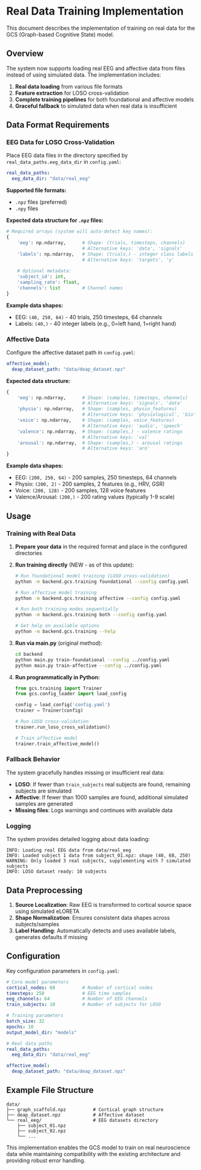 # Real Data Training Implementation

This document describes the implementation of training on real data for the GCS (Graph-based Cognitive State) model.

## Overview

The system now supports loading real EEG and affective data from files instead of using simulated data. The implementation includes:

1. **Real data loading** from various file formats
2. **Feature extraction** for LOSO cross-validation
3. **Complete training pipelines** for both foundational and affective models
4. **Graceful fallback** to simulated data when real data is insufficient

## Data Format Requirements

### EEG Data for LOSO Cross-Validation

Place EEG data files in the directory specified by `real_data_paths.eeg_data_dir` in `config.yaml`:

```yaml
real_data_paths:
  eeg_data_dir: "data/real_eeg"
```

**Supported file formats:**
- `.npz` files (preferred)
- `.npy` files

**Expected data structure for `.npz` files:**
```python
# Required arrays (system will auto-detect key names):
{
    'eeg': np.ndarray,      # Shape: (trials, timesteps, channels) 
                            # Alternative keys: 'data', 'signals'
    'labels': np.ndarray,   # Shape: (trials,) - integer class labels
                            # Alternative keys: 'targets', 'y'
    
    # Optional metadata:
    'subject_id': int,
    'sampling_rate': float,
    'channels': list        # Channel names
}
```

**Example data shapes:**
- EEG: `(40, 250, 64)` - 40 trials, 250 timesteps, 64 channels
- Labels: `(40,)` - 40 integer labels (e.g., 0=left hand, 1=right hand)

### Affective Data

Configure the affective dataset path in `config.yaml`:

```yaml
affective_model:
  deap_dataset_path: "data/deap_dataset.npz"
```

**Expected data structure:**
```python
{
    'eeg': np.ndarray,      # Shape: (samples, timesteps, channels)
                            # Alternative keys: 'signals', 'data'
    'physio': np.ndarray,   # Shape: (samples, physio_features) 
                            # Alternative keys: 'physiological', 'bio'
    'voice': np.ndarray,    # Shape: (samples, voice_features)
                            # Alternative keys: 'audio', 'speech'
    'valence': np.ndarray,  # Shape: (samples,) - valence ratings
                            # Alternative keys: 'val'
    'arousal': np.ndarray,  # Shape: (samples,) - arousal ratings
                            # Alternative keys: 'aro'
}
```

**Example data shapes:**
- EEG: `(200, 250, 64)` - 200 samples, 250 timesteps, 64 channels
- Physio: `(200, 2)` - 200 samples, 2 features (e.g., HRV, GSR)
- Voice: `(200, 128)` - 200 samples, 128 voice features
- Valence/Arousal: `(200,)` - 200 rating values (typically 1-9 scale)

## Usage

### Training with Real Data

1. **Prepare your data** in the required format and place in the configured directories

2. **Run training directly** (NEW - as of this update):
   ```bash
   # Run foundational model training (LOSO cross-validation)
   python -m backend.gcs.training foundational --config config.yaml
   
   # Run affective model training
   python -m backend.gcs.training affective --config config.yaml
   
   # Run both training modes sequentially
   python -m backend.gcs.training both --config config.yaml
   
   # Get help on available options
   python -m backend.gcs.training --help
   ```

3. **Run via main.py** (original method):
   ```bash
   cd backend
   python main.py train-foundational --config ../config.yaml
   python main.py train-affective --config ../config.yaml
   ```

4. **Run programmatically in Python:**
   ```python
   from gcs.training import Trainer
   from gcs.config_loader import load_config
   
   config = load_config('config.yaml')
   trainer = Trainer(config)
   
   # Run LOSO cross-validation
   trainer.run_loso_cross_validation()
   
   # Train affective model
   trainer.train_affective_model()
   ```

### Fallback Behavior

The system gracefully handles missing or insufficient real data:

- **LOSO**: If fewer than `train_subjects` real subjects are found, remaining subjects are simulated
- **Affective**: If fewer than 1000 samples are found, additional simulated samples are generated
- **Missing files**: Logs warnings and continues with available data

### Logging

The system provides detailed logging about data loading:

```
INFO: Loading real EEG data from data/real_eeg
INFO: Loaded subject 1 data from subject_01.npz: shape (40, 68, 250)
WARNING: Only loaded 3 real subjects, supplementing with 7 simulated subjects
INFO: LOSO dataset ready: 10 subjects
```

## Data Preprocessing

1. **Source Localization**: Raw EEG is transformed to cortical source space using simulated eLORETA
2. **Shape Normalization**: Ensures consistent data shapes across subjects/samples
3. **Label Handling**: Automatically detects and uses available labels, generates defaults if missing

## Configuration

Key configuration parameters in `config.yaml`:

```yaml
# Core model parameters
cortical_nodes: 68          # Number of cortical nodes
timesteps: 250              # EEG time samples
eeg_channels: 64            # Number of EEG channels
train_subjects: 10          # Number of subjects for LOSO

# Training parameters
batch_size: 32
epochs: 10
output_model_dir: "models"

# Real data paths
real_data_paths:
  eeg_data_dir: "data/real_eeg"

affective_model:
  deap_dataset_path: "data/deap_dataset.npz"
```

## Example File Structure

```
data/
├── graph_scaffold.npz          # Cortical graph structure
├── deap_dataset.npz            # Affective dataset
└── real_eeg/                   # EEG datasets directory
    ├── subject_01.npz
    ├── subject_02.npz
    └── ...
```

This implementation enables the GCS model to train on real neuroscience data while maintaining compatibility with the existing architecture and providing robust error handling.